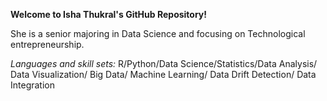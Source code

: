 
**Welcome to Isha Thukral's GitHub Repository!**

She is a senior majoring in Data Science and focusing on Technological entrepreneurship.

*Languages and skill sets:*
R/Python/Data Science/Statistics/Data Analysis/ Data Visualization/ Big Data/ Machine Learning/ Data Drift Detection/ Data Integration
